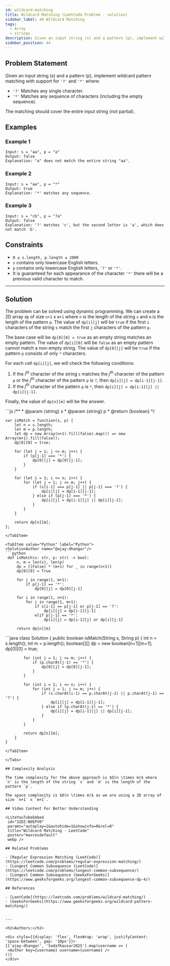 ```yaml
---
id: wildcard-matching
title: Wildcard Matching (LeetCode Problem - solution)
sidebar_label: 44 Wildcard Matching
tags:
  - Array
  - strings
description: Given an input string (s) and a pattern (p), implement wildcard pattern matching with support for '?' and '*' where.
sidebar_position: 44
---
```


## Problem Statement

Given an input string (s) and a pattern (p), implement wildcard pattern matching with support for `'?'` and `'*'` where:

- `'?'` Matches any single character.
- `'*'` Matches any sequence of characters (including the empty sequence).

The matching should cover the entire input string (not partial).

## Examples

### Example 1

```plaintext
Input: s = "aa", p = "a"
Output: false
Explanation: "a" does not match the entire string "aa".
```

### Example 2

```plaintext
Input: s = "aa", p = "*"
Output: true
Explanation: '*' matches any sequence.
```

### Example 3

```plaintext
Input: s = "cb", p = "?a"
Output: false
Explanation: '?' matches 'c', but the second letter is 'a', which does not match 'b'.
```

## Constraints

- <code>$0 \leq \text{s.length}, \text{p.length} \leq 2000$</code>
- `s` contains only lowercase English letters.
- `p` contains only lowercase English letters, `'?'` or `'*'`.
- It is guaranteed for each appearance of the character `'*'` there will be a previous valid character to match.

---

## Solution

The problem can be solved using dynamic programming. We can create a 2D array `dp` of size `n+1` x `m+1` where `n` is the length of the string `s` and `m` is the length of the pattern `p`. The value of `dp[i][j]` will be `true` if the first `i` characters of the string `s` match the first `j` characters of the pattern `p`.

The base case will be `dp[0][0] = true` as an empty string matches an empty pattern. The value of `dp[i][0]` will be `false` as an empty pattern cannot match a non-empty string. The value of `dp[0][j]` will be `true` if the pattern `p` consists of only `*` characters.

For each cell `dp[i][j]`, we will check the following conditions:

1. If the $i^{th}$ character of the string `s` matches the $j^{th}$ character of the pattern `p` or the $j^{th}$ character of the pattern `p` is `?`, then `dp[i][j] = dp[i-1][j-1]`.
2. If the $j^{th}$ character of the pattern `p` is `*`, then `dp[i][j] = dp[i-1][j] || dp[i][j-1]`.

Finally, the value of `dp[n][m]` will be the answer.

<Tabs>
  <TabItem value="JavaScript"  label="JavaScript" default>
  <SolutionAuthor name="@ajay-dhangar"/>
   ```js
    /**
     * @param {string} s
     * @param {string} p
     * @return {boolean}
     */

    var isMatch = function(s, p) {
        let n = s.length;
        let m = p.length;
        let dp = new Array(n+1).fill(false).map(() => new Array(m+1).fill(false));
        dp[0][0] = true;

        for (let j = 1; j <= m; j++) {
            if (p[j-1] === '*') {
                dp[0][j] = dp[0][j-1];
            }
        }

        for (let i = 1; i <= n; i++) {
            for (let j = 1; j <= m; j++) {
                if (s[i-1] === p[j-1] || p[j-1] === '?') {
                    dp[i][j] = dp[i-1][j-1];
                } else if (p[j-1] === '*') {
                    dp[i][j] = dp[i-1][j] || dp[i][j-1];
                }
            }
        }

        return dp[n][m];
    };
   ```
  </TabItem>

  <TabItem value="Python" label="Python">
  <SolutionAuthor name="@ajay-dhangar"/>
   ```python
    def isMatch(s: str, p: str) -> bool:
        n, m = len(s), len(p)
        dp = [[False] * (m+1) for _ in range(n+1)]
        dp[0][0] = True

        for j in range(1, m+1):
            if p[j-1] == '*':
                dp[0][j] = dp[0][j-1]

        for i in range(1, n+1):
            for j in range(1, m+1):
                if s[i-1] == p[j-1] or p[j-1] == '?':
                    dp[i][j] = dp[i-1][j-1]
                elif p[j-1] == '*':
                    dp[i][j] = dp[i-1][j] or dp[i][j-1]

        return dp[n][m]
   ```
  </TabItem>

  <TabItem value="Java" label="Java">
  <SolutionAuthor name="@amit-shukla"/>
   ```java
    class Solution {
        public boolean isMatch(String s, String p) {
            int n = s.length();
            int m = p.length();
            boolean[][] dp = new boolean[n+1][m+1];
            dp[0][0] = true;

            for (int j = 1; j <= m; j++) {
                if (p.charAt(j-1) == '*') {
                    dp[0][j] = dp[0][j-1];
                }
            }

            for (int i = 1; i <= n; i++) {
                for (int j = 1; j <= m; j++) {
                    if (s.charAt(i-1) == p.charAt(j-1) || p.charAt(j-1) == '?') {
                        dp[i][j] = dp[i-1][j-1];
                    } else if (p.charAt(j-1) == '*') {
                        dp[i][j] = dp[i-1][j] || dp[i][j-1];
                    }
                }
            }

            return dp[n][m];
        }
    }
   ```
  </TabItem>

</Tabs>

## Complexity Analysis

The time complexity for the above approach is $O(n \times m)$ where `n` is the length of the string `s` and `m` is the length of the pattern `p`.

The space complexity is $O(n \times m)$ as we are using a 2D array of size `n+1` x `m+1`.

## Video Content For Better Understanding

<LiteYouTubeEmbed
    id="3ZDZ-N0EPV0"
    params="autoplay=1&autohide=1&showinfo=0&rel=0"
    title="Wildcard Matching - LeetCode"
    poster="maxresdefault"
    webp />

## Related Problems

- [Regular Expression Matching (LeetCode)](https://leetcode.com/problems/regular-expression-matching/)
- [Longest Common Subsequence (LeetCode)](https://leetcode.com/problems/longest-common-subsequence/)
- [Longest Common Subsequence (GeeksForGeeks)](https://www.geeksforgeeks.org/longest-common-subsequence-dp-4/)

## References

- [LeetCode](https://leetcode.com/problems/wildcard-matching/)
- [GeeksForGeeks](https://www.geeksforgeeks.org/wildcard-pattern-matching/)


---

<h2>Authors:</h2>

<div style={{display: 'flex', flexWrap: 'wrap', justifyContent: 'space-between', gap: '10px'}}>
{['ajay-dhangar', 'SadafKausar2025'].map(username => (
    <Author key={username} username={username} />
))}
</div>